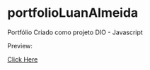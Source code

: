 # portfolioLuanAlmeida
Portfólio Criado como projeto DIO - Javascript

Preview: 

<a href = https://portfolio-luanalmeida.netlify.app> Click Here </a>
